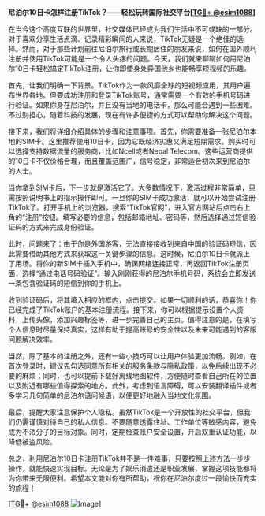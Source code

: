 **尼泊尔10日卡怎样注册TikTok？——轻松玩转国际社交平台[[TG💪+ @esim1088](https://t.me/s/esim1088)]**

在当今这个高度互联的世界里，社交媒体已经成为我们生活中不可或缺的一部分。对于喜欢分享生活点滴、记录精彩瞬间的人来说，TikTok无疑是一个绝佳的选择。然而，对于那些计划前往尼泊尔旅行或长期居住的朋友来说，如何在国外顺利注册并使用TikTok可能是一个令人头疼的问题。今天，我们就来聊聊如何用尼泊尔10日卡轻松搞定TikTok注册，让你即使身处异国他乡也能畅享短视频的乐趣。

首先，让我们明确一下背景。TikTok作为一款风靡全球的短视频应用，其用户遍布世界各地。但要成功注册和登录TikTok账号，通常需要一个有效的手机号码进行验证。如果你身在尼泊尔，并且没有当地的电话卡，那么可能会遇到一些困难。不过别担心，随着科技的发展，现在有许多便捷的方式可以帮助你解决这个问题。

接下来，我们将详细介绍具体的步骤和注意事项。首先，你需要准备一张尼泊尔本地的SIM卡。这里推荐使用10日卡，因为它既经济实惠又满足短期需求。购买时可以选择支持数据流量的服务商，比如Ncell或者Nepal Telecom。这些运营商提供的10日卡不仅价格合理，而且覆盖范围广，信号稳定，非常适合初次来到尼泊尔的人士。

当你拿到SIM卡后，下一步就是激活它了。大多数情况下，激活过程非常简单，只需按照说明书上的指示操作即可。一旦你的SIM卡成功激活，就可以开始尝试注册TikTok了。打开手机上的浏览器，搜索“TikTok官网”，进入官方网站后点击右上角的“注册”按钮。填写必要的信息，包括邮箱地址、密码等，然后选择通过短信验证码的方式来完成身份验证。

此时，问题来了：由于你是外国游客，无法直接接收到来自中国的验证码短信，因此需要借助其他方式来获取这一关键步骤的信息。这时候，尼泊尔10日卡就派上了用场。将你的新SIM卡插入手机中，确保网络连接正常，再返回TikTok注册页面，选择“通过电话号码验证”。输入刚刚获得的尼泊尔手机号码，系统会立即发送一条包含验证码的短信到你的手机上。

收到验证码后，将其填入相应的框内，点击提交。如果一切顺利的话，恭喜你！你已经完成了TikTok账户的基本注册流程。接下来，你可以根据提示设置个人资料，上传头像，添加兴趣标签等，进一步完善自己的主页。值得注意的是，在填写个人信息时尽量保持真实，这样有助于提高账号的安全性以及未来可能遇到的客服问题解决效率。

当然，除了基本的注册之外，还有一些小技巧可以让用户体验更加流畅。例如，在首次登录时，建议先勾选同意所有相关的服务条款与隐私政策，以免后续出现不必要的麻烦；同时，也可以提前下载好离线地图软件，方便随时查看自己所在的位置以及附近有哪些值得探索的地方。此外，考虑到语言障碍，可以安装翻译插件或者多学习几句简单的尼泊尔语问候语，以便更好地融入当地文化氛围。

最后，提醒大家注意保护个人隐私。虽然TikTok是一个开放性的社交平台，但我们仍需谨慎对待自己的私人信息。不要随意透露住址、工作单位等敏感内容，避免成为不法分子的目标对象。同时，定期检查账户安全设置，开启双重认证功能，以降低被盗风险。

总之，利用尼泊尔10日卡注册TikTok并不是一件难事，只要按照上述方法一步步操作，就能快速实现目标。无论是为了娱乐消遣还是职业发展，掌握这项技能都将为你带来无限便利。希望本文能对你有所帮助，祝你在尼泊尔度过一段愉快而充实的旅程！

[[TG💪+ @esim1088](https://t.me/s/esim1088) ![Image](https://i.postimg.cc/4NQfJmqS/Snipaste-2025-05-13-00-14-12.png)]